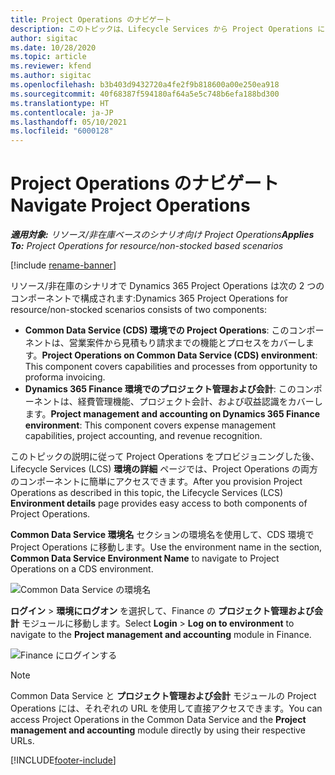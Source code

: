 ```yaml
---
title: Project Operations のナビゲート
description: このトピックは、Lifecycle Services から Project Operations にアクセスする方法について説明します。
author: sigitac
ms.date: 10/28/2020
ms.topic: article
ms.reviewer: kfend
ms.author: sigitac
ms.openlocfilehash: b3b403d9432720a4fe2f9b818600a00e250ea918
ms.sourcegitcommit: 40f68387f594180af64a5e5c748b6efa188bd300
ms.translationtype: HT
ms.contentlocale: ja-JP
ms.lasthandoff: 05/10/2021
ms.locfileid: "6000128"
---
```

# <a name="navigate-project-operations"></a><span data-ttu-id="8ef87-103">Project Operations のナビゲート</span><span class="sxs-lookup"><span data-stu-id="8ef87-103">Navigate Project Operations</span></span>

<span data-ttu-id="8ef87-104">_**適用対象:** リソース/非在庫ベースのシナリオ向け Project Operations_</span><span class="sxs-lookup"><span data-stu-id="8ef87-104">_**Applies To:** Project Operations for resource/non-stocked based scenarios_</span></span>

[!include [rename-banner](~/includes/cc-data-platform-banner.md)]

<span data-ttu-id="8ef87-105">リソース/非在庫のシナリオで Dynamics 365 Project Operations は次の 2 つのコンポーネントで構成されます:</span><span class="sxs-lookup"><span data-stu-id="8ef87-105">Dynamics 365 Project Operations for resource/non-stocked scenarios consists of two components:</span></span> 

 - <span data-ttu-id="8ef87-106">**Common Data Service (CDS) 環境での Project Operations**: このコンポーネントは、営業案件から見積もり請求までの機能とプロセスをカバーします。</span><span class="sxs-lookup"><span data-stu-id="8ef87-106">**Project Operations on Common Data Service (CDS) environment**: This component covers capabilities and processes from opportunity to proforma invoicing.</span></span> 
 - <span data-ttu-id="8ef87-107">**Dynamics 365 Finance 環境でのプロジェクト管理および会計**: このコンポーネントは、経費管理機能、プロジェクト会計、および収益認識をカバーします。</span><span class="sxs-lookup"><span data-stu-id="8ef87-107">**Project management and accounting on Dynamics 365 Finance environment**: This component covers expense management capabilities, project accounting, and revenue recognition.</span></span> 

<span data-ttu-id="8ef87-108">このトピックの説明に従って Project Operations をプロビジョニングした後、Lifecycle Services (LCS) **環境の詳細** ページでは、Project Operations の両方のコンポーネントに簡単にアクセスできます。</span><span class="sxs-lookup"><span data-stu-id="8ef87-108">After you provision Project Operations as described in this topic, the Lifecycle Services (LCS) **Environment details** page provides easy access to both components of Project Operations.</span></span>  

<span data-ttu-id="8ef87-109">**Common Data Service 環境名** セクションの環境名を使用して、CDS 環境で Project Operations に移動します。</span><span class="sxs-lookup"><span data-stu-id="8ef87-109">Use the environment name in the section, **Common Data Service Environment Name** to navigate to Project Operations on a CDS environment.</span></span> 

  ![Common Data Service の環境名](./media/environment-name.PNG)

<span data-ttu-id="8ef87-111">**ログイン** > **環境にログオン** を選択して、Finance の **プロジェクト管理および会計** モジュールに移動します。</span><span class="sxs-lookup"><span data-stu-id="8ef87-111">Select **Login** > **Log on to environment** to navigate to the **Project management and accounting** module in Finance.</span></span>  

   ![Finance にログインする](./media/environment-login.PNG)

> [!NOTE]
> <span data-ttu-id="8ef87-113">Common Data Service と **プロジェクト管理および会計** モジュールの Project Operations には、それぞれの URL を使用して直接アクセスできます。</span><span class="sxs-lookup"><span data-stu-id="8ef87-113">You can access Project Operations in the Common Data Service and the **Project management and accounting** module directly by using their respective URLs.</span></span> 


[!INCLUDE[footer-include](../includes/footer-banner.md)]
